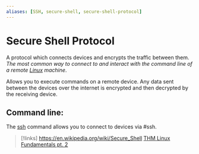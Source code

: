 ```yaml
---
aliases: [SSH, secure-shell, secure-shell-protocol]
---
```

# Secure Shell Protocol
A protocol which connects devices and encrypts the traffic between them. *The most common way to connect to and interact with the command line of a remote [Linux](/computers/linux) machine*.

Allows you to execute commands on a remote device. Any data sent between the devices over the internet is encrypted and then decrypted by the receiving device.

## Command line:
The [ssh](ssh-command.md) command allows you to connect to devices via #ssh.


>[!links]
>https://en.wikipedia.org/wiki/Secure_Shell
>[THM Linux Fundamentals pt. 2](https://tryhackme.com/room/linuxfundamentalspart2)
>




